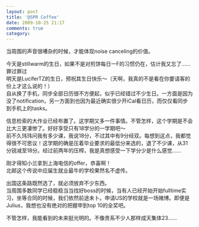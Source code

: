 ```yaml
---
layout: post
title: '@SPR Coffee'
date: 2009-10-25 21:17
comments: true
category: 
---
```

    

当周围的声音很嘈杂的时候，才能体现noise canceling的价值。  
  
今天是stillwarm的生日，如果不是对煎饼每日一F的习惯仍在，估计我又忘了……罪过罪过  
明天是LuciferTZ的生日，预祝其生日快乐～（天啊，我真的不是看在你要请客的份上才这么说的！）  
自从换了手机，同步全部日历很不方便起，似乎已经错过不少生日。一方面是因为没了notification，另一方面到也因为最近确实很少开iCal看日历，而仅仅看同步到手机上的tasks。  
  
信息检索的大作业已经布置了。这学期又多一件事情。不管怎样，这个学期是不会比大三更凄惨了。好好享受只有18学分的一学期吧～  
前不久玮玮问我有多少课，我说18分，不过其中有9分经双。每想到这点，我都觉得很不可思议！这学期的确是压着毕业要求的最低分来选的，退了不少课，从31分锐减至18分。经过前两年的压榨，我是真想感受一下学分少是什么感觉……  
  
刚才得知小兰拿到上海电信的offer，恭喜啊！  
北邮这个传说中应届生就业最牛的学校果然名不虚传。  
  
出国这条路既然选了，就必须放弃不少东西。  
当周围多数同学已经稳稳当当找好boss的时候，当有人已经开始开始fulltime实习，坐等合同的时候，我们依然前途未卜。申请US的学校就是一场赌博。即便是Julius，我想也没有绝对的把握申到top 10的全奖吧。  
  
不管怎样，我能看到的未来挺光明的。不像贵系不少人那样成天集体23……  

